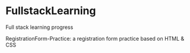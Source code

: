 # FullstackLearning

Full stack learning progress

RegistrationForm-Practice: a registration form practice based on HTML & CSS
